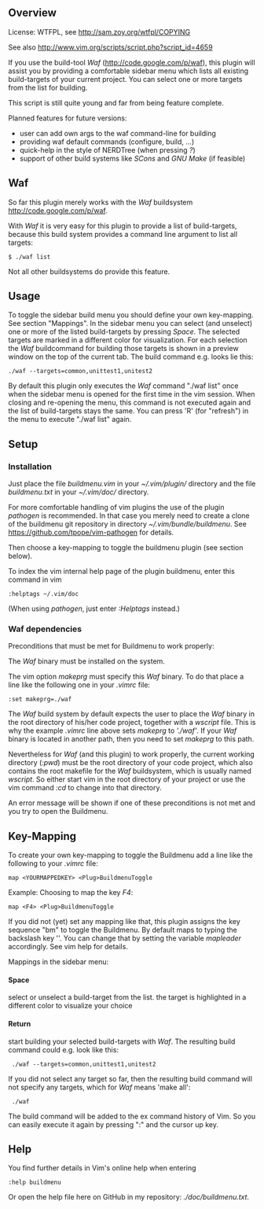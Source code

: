 ## Overview ##

License: WTFPL, see http://sam.zoy.org/wtfpl/COPYING

See also http://www.vim.org/scripts/script.php?script_id=4659

If you use the build-tool *Waf* (http://code.google.com/p/waf), this plugin will
assist you by providing a comfortable sidebar menu which lists all existing
build-targets of your current project. You can select one or more targets from
the list for building. 

This script is still quite young and far from being feature complete.

Planned features for future versions:
- user can add own args to the waf command-line for building
- providing waf default commands (configure, build, ...)
- quick-help in the style of NERDTree (when pressing *?*)
- support of other build systems like *SCons* and *GNU Make* (if feasible)

## Waf ##
So far this plugin merely works with the *Waf* buildsystem
http://code.google.com/p/waf. 

With *Waf* it is very easy for this plugin to provide a list of build-targets,
because this build system provides a command line argument to list all
targets:

    $ ./waf list 

Not all other buildsystems do provide this feature.

## Usage ##
To toggle the sidebar build menu you should define your own key-mapping. See
section "Mappings". In the sidebar menu you can select (and
unselect) one or more of the listed build-targets by pressing *Space*. The
selected targets are marked in a different color for visualization. For each
selection the *Waf* buildcommand for building those targets is shown in a
preview window on the top of the current tab. The build command e.g. looks lie
this:

    ./waf --targets=common,unittest1,unitest2
     
By default this plugin only executes the *Waf* command "./waf list" once when
the sidebar menu is opened for the first time in the vim session. When closing
and re-opening the menu, this command is not executed again and the list of
build-targets stays the same. You can press 'R' (for "refresh") in the menu 
to execute "./waf list" again.

## Setup ##

### Installation ###
Just place the file *buildmenu.vim* in your *~/.vim/plugin/* directory and
the file *buildmenu.txt* in your *~/.vim/doc/* directory.

For more comfortable handling of vim plugins the use of the plugin *pathogen* is recommended.
In that case you merely need to create a clone of the buildmenu git repository in directory
*~/.vim/bundle/buildmenu*. See https://github.com/tpope/vim-pathogen for details. 

Then choose a key-mapping to toggle the buildmenu plugin (see section below).

To index the vim internal help page of the plugin buildmenu, enter this command in vim

    :helptags ~/.vim/doc
    
(When using *pathogen*, just enter *:Helptags* instead.)

### Waf dependencies ###
Preconditions that must be met for Buildmenu to work properly:

The *Waf* binary must be installed on the system. 

The vim option *makeprg* must specify this *Waf* binary. To do that place a
line like the following one in your *.vimrc* file:

    :set makeprg=./waf

The *Waf* build system by default expects the user to place the *Waf* binary
in the root directory of his/her code project, together with a *wscript*
file. This is why the example *.vimrc* line above sets *makeprg* to *'./waf'*.
If your *Waf* binary is located in another path, then you need to set
*makeprg* to this path.

Nevertheless for *Waf* (and this plugin) to work properly, the current
working directory (*:pwd*) must be the root directory of your code project,
which also contains the root makefile for the *Waf* buildsystem, which is
usually named *wscript*. So either start vim in the root directory of
your project or use the vim command *:cd* to change into that directory.

An error message will be shown if one of these preconditions is not met
and you try to open the Buildmenu.

## Key-Mapping ##
To create your own key-mapping to toggle the Buildmenu add a line like the
following to your *.vimrc* file:

    map <YOURMAPPEDKEY> <Plug>BuildmenuToggle

Example: Choosing to map the key *F4*:

    map <F4> <Plug>BuildmenuToggle

If you did not (yet) set any mapping like that, this plugin assigns the key
sequence "<Leader>bm" to toggle the Buildmenu. By default <Leader> maps to
typing the backslash key '\'. You can change that by setting the variable
*mapleader* accordingly. See vim help for details.

Mappings in the sidebar menu:

#### Space ####
select or unselect a build-target from the list. the target
is highlighted in a different color to visualize your choice

#### Return ####
start building your selected build-targets with *Waf*. The
resulting build command could e.g. look like this:

     ./waf --targets=common,unittest1,unitest2

If you did not select any target so far, then the resulting
build command will not specify any targets, which for *Waf*
means 'make all':

     ./waf

The build command will be added to the ex command history of
Vim. So you can easily execute it again by pressing ":" and 
the cursor up key.


## Help ##
You find further details in Vim's online help when entering
    
    :help buildmenu

Or open the help file here on GitHub in my repository: *./doc/buildmenu.txt*.
